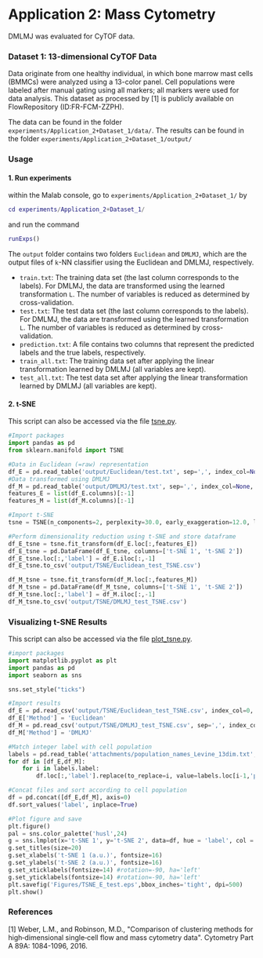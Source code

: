 # Application 2: Mass Cytometry
DMLMJ was evaluated for CyTOF data.
### Dataset 1: 13-dimensional CyTOF Data
Data originate from one healthy individual, in which bone marrow mast cells (BMMCs) were analyzed using a 13-color panel. Cell populations were labeled after manual gating using all markers; all markers were used for data analysis. This dataset as processed by [1] is publicly available on FlowRepository (ID:FR-FCM-ZZPH).

The data can be found in the folder ``experiments/Application_2+Dataset_1/data/``.
The results can be found in the folder ``experiments/Application_2+Dataset_1/output/``
### Usage
#### 1. Run experiments
within the Malab console, go to ``experiments/Application_2+Dataset_1/`` by
```matlab
cd experiments/Application_2+Dataset_1/
```
and run the command
```matlab
runExps()
```
The ``output`` folder contains two folders ``Euclidean`` and ``DMLMJ``, which are the output files of `k`-NN classifier using the Euclidean and DMLMJ, respectively. 
- ``train.txt``:  The training data set (the last column corresponds to the labels). For DMLMJ, the data are transformed using the learned transformation ``L``. The number of variables is reduced as determined by cross-validation. 
- ``test.txt``: The test data set (the last column corresponds to the labels). For DMLMJ, the data are transformed using the learned transformation ``L``. The number of variables is reduced as determined by cross-validation. 
- ``prediction.txt``: A file contains two columns that represent the predicted labels and the true labels, respectively.
- ``train_all.txt``: The training data set after applying the linear transformation learned by DMLMJ (all variables are kept).
- ``test_all.txt``: The test data set after applying the linear transformation learned by DMLMJ (all variables are kept).

#### 2. t-SNE
This script can also be accessed via the file [tsne.py](). 
```python
#Import packages
import pandas as pd
from sklearn.manifold import TSNE

#Data in Euclidean (=raw) representation
df_E = pd.read_table('output/Euclidean/test.txt', sep=',', index_col=None, header=None)
#Data transformed using DMLMJ
df_M = pd.read_table('output/DMLMJ/test.txt', sep=',', index_col=None, header=None)
features_E = list(df_E.columns)[:-1]
features_M = list(df_M.columns)[:-1]

#Import t-SNE
tsne = TSNE(n_components=2, perplexity=30.0, early_exaggeration=12.0, learning_rate=200.0, n_iter=1000, n_iter_without_progress=300, min_grad_norm=1e-07, metric='euclidean', init='pca', random_state=27, method='barnes_hut', angle=0.5)

#Perform dimensionality reduction using t-SNE and store dataframe
df_E_tsne = tsne.fit_transform(df_E.loc[:,features_E])
df_E_tsne = pd.DataFrame(df_E_tsne, columns=['t-SNE 1', 't-SNE 2'])
df_E_tsne.loc[:,'label'] = df_E.iloc[:,-1]
df_E_tsne.to_csv('output/TSNE/Euclidean_test_TSNE.csv')

df_M_tsne = tsne.fit_transform(df_M.loc[:,features_M])
df_M_tsne = pd.DataFrame(df_M_tsne, columns=['t-SNE 1', 't-SNE 2'])
df_M_tsne.loc[:,'label'] = df_M.iloc[:,-1]
df_M_tsne.to_csv('output/TSNE/DMLMJ_test_TSNE.csv')
```

### Visualizing t-SNE Results 
This script can also be accessed via the file [plot_tsne.py](). 
```python 
#import packages
import matplotlib.pyplot as plt
import pandas as pd
import seaborn as sns

sns.set_style("ticks")

#Import results
df_E = pd.read_csv('output/TSNE/Euclidean_test_TSNE.csv', index_col=0, header=0)
df_E['Method'] = 'Euclidean'
df_M = pd.read_csv('output/TSNE/DMLMJ_test_TSNE.csv', sep=',', index_col=0, header=0)
df_M['Method'] = 'DMLMJ'

#Match integer label with cell population
labels = pd.read_table('attachments/population_names_Levine_13dim.txt', index_col=None, header=0)
for df in [df_E,df_M]:
    for i in labels.label: 
        df.loc[:,'label'].replace(to_replace=i, value=labels.loc[i-1,'population'], inplace=True)     

#Concat files and sort according to cell population
df = pd.concat([df_E,df_M], axis=0)
df.sort_values('label', inplace=True)

#Plot figure and save
plt.figure() 
pal = sns.color_palette('husl',24)
g = sns.lmplot(x='t-SNE 1', y='t-SNE 2', data=df, hue = 'label', col = 'Method', col_order=['Euclidean','DMLMJ'], fit_reg=False, aspect=1.2, palette=pal, legend=True)
g.set_titles(size=20)
g.set_xlabels('t-SNE 1 (a.u.)', fontsize=16)
g.set_ylabels('t-SNE 2 (a.u.)', fontsize=16)
g.set_xticklabels(fontsize=14) #rotation=-90, ha='left'
g.set_yticklabels(fontsize=14) #rotation=-90, ha='left'
plt.savefig('Figures/TSNE_E_test.eps',bbox_inches='tight', dpi=500)
plt.show()
```
### References
[1] Weber, L.M., and Robinson, M.D., "Comparison of clustering methods for high‐dimensional single‐cell flow and mass cytometry data". Cytometry Part A 89A: 1084-1096, 2016. 